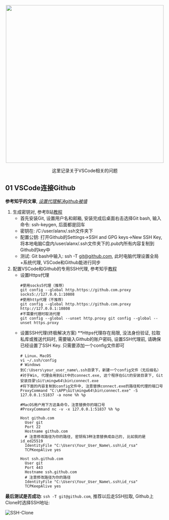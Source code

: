 <p align='center'><img width='500' src='../Pictures/VSCode-图1.png'> </img></p>

<p align='center'>这里记录关于VSCode相关的问题</p>

## 01 VSCode连接Github

**参考知乎的文章**, [*设置代理解决github被墙*](https://zhuanlan.zhihu.com/p/481574024)

1. 生成密钥对, 参考B站[教程](https://www.bilibili.com/video/BV1dV411G77N/?vd_source=fc841ae46284f484686eebead19c077f)
   * 首先安装Git, 设置用户名和邮箱, 安装完成后桌面右击选择Git bash, 输入命令: ssh-keygen, 后面都是回车
   * 密钥在: /C:/user/alanx/.ssh文件夹下
   * 配置公钥: 打开Github的Settings->SSH and GPG keys->New SSH Key, 将本地电脑C盘内/user/alanx/.ssh文件夹下的.pub内所有内容复制到Github的key中
   * 测试: Git bash中输入: ssh -T git@github.com, 此时电脑代理设置全局+系统代理, VSCode和Github能进行同步
2. 配置VSCode和Github的专用SSH代理, 参考知乎[教程](https://zhuanlan.zhihu.com/p/481574024)
   * 设置Https代理
     ```
     #使用socks5代理（推荐）
     git config --global http.https://github.com.proxy socks5://127.0.0.1:10808
     #使用http代理（不推荐）
     git config --global http.https://github.com.proxy http://127.0.0.1:10808
     #不需要代理时取消代理
     git config --global --unset http.proxy git config --global --unset https.proxy
     ```
   * 设置SSH代理(终极解决方案)
     **Https代理存在局限, 没法身份验证, 拉取私库或推送代码时, 需要输入Github的账户密码, 设置SSH代理前, 请确保已经设置了SSH Key. 只需要添加一个config文件即可
     ```
     # Linux、MacOS
     vi ~/.ssh/config
     # Windows 
     到C:\Users\your_user_name\.ssh目录下，新建一个config文件（无后缀名）
     #对于Win, 代理会用到Git中的connect.exe, 这个程序在Git的安装目录下, Git安装目录\Git\mingw64\bin\connect.exe
     #将下面的内容复制到config文件中, 注意替换connect.exe的路径和代理的端口号
     ProxyCommand "C:\APP\Git\mingw64\bin\connect.exe" -S 127.0.0.1:51837 -a none %h %p

     #MacOS用户用下方这条命令，注意替换你的端口号
     #ProxyCommand nc -v -x 127.0.0.1:51837 %h %p

     Host github.com
       User git
       Port 22
       Hostname github.com
       # 注意修改路径为你的路径, 密钥有3种注意替换成自己的, 比如我的是id_ed25519
       IdentityFile "C:\Users\Your_User_Name\.ssh\id_rsa"
       TCPKeepAlive yes

     Host ssh.github.com
       User git
       Port 443
       Hostname ssh.github.com
       # 注意修改路径为你的路径
       IdentityFile "C:\Users\Your_User_Name\.ssh\id_rsa"
       TCPKeepAlive yes

     ```

**最后测试是否成功**: `ssh -T git@github.com`, 推荐以后走SSH拉取, Github上Clone时选择SSH地址:

![SSH-Clone](../Pictures/VSCode-图2.png)

